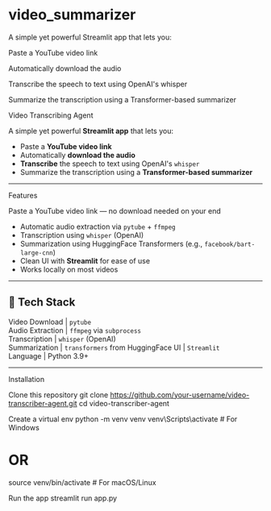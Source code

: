# video_summarizer
A simple yet powerful Streamlit app that lets you:

Paste a YouTube video link

Automatically download the audio

Transcribe the speech to text using OpenAI's whisper

Summarize the transcription using a Transformer-based summarizer

Video Transcribing Agent

A simple yet powerful **Streamlit app** that lets you:
- Paste a **YouTube video link**
- Automatically **download the audio**
- **Transcribe** the speech to text using OpenAI's `whisper`
- Summarize the transcription using a **Transformer-based summarizer**

---

Features

Paste a YouTube video link — no download needed on your end
- Automatic audio extraction via `pytube` + `ffmpeg`
- Transcription using `whisper` (OpenAI)
- Summarization using HuggingFace Transformers (e.g., `facebook/bart-large-cnn`)
- Clean UI with **Streamlit** for ease of use
- Works locally on most videos

---

## 🧠 Tech Stack

Video Download | `pytube`                     
Audio Extraction | `ffmpeg` via `subprocess`     
Transcription   | `whisper` (OpenAI)             
Summarization   | `transformers` from HuggingFace 
UI             | `Streamlit`                  
Language       | Python 3.9+                  

---

Installation

Clone this repository
git clone https://github.com/your-username/video-transcriber-agent.git
cd video-transcriber-agent


Create a virtual env
python -m venv venv
venv\Scripts\activate   # For Windows
# OR
source venv/bin/activate  # For macOS/Linux

Run the app
streamlit run app.py

